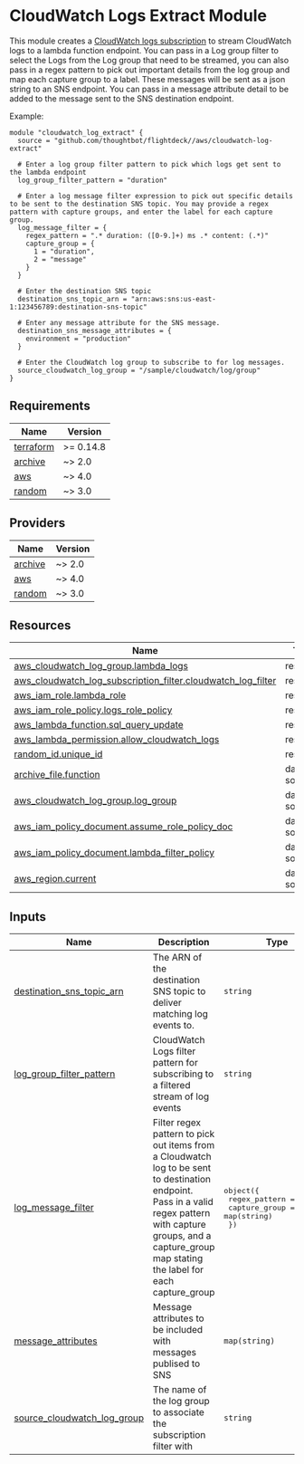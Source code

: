 # CloudWatch Logs Extract Module

This module creates a [CloudWatch logs subscription](https://docs.aws.amazon.com/AmazonCloudWatch/latest/logs/SubscriptionFilters.html#LambdaFunctionExample) to stream CloudWatch logs to a lambda function endpoint. You can pass in a Log group filter to select the Logs from the Log group that need to be streamed, you can also pass in a regex pattern to pick out important details from the log group and map each capture group to a label.
These messages will be sent as a json string to an SNS endpoint. You can pass in a message attribute detail to be added to the message sent to the SNS destination endpoint.


Example:

```
module "cloudwatch_log_extract" {
  source = "github.com/thoughtbot/flightdeck//aws/cloudwatch-log-extract"
  
  # Enter a log group filter pattern to pick which logs get sent to the lambda endpoint
  log_group_filter_pattern = "duration"

  # Enter a log message filter expression to pick out specific details to be sent to the destination SNS topic. You may provide a regex pattern with capture groups, and enter the label for each capture group.
  log_message_filter = {
    regex_pattern = ".* duration: ([0-9.]+) ms .* content: (.*)"
    capture_group = {
      1 = "duration",
      2 = "message"
    }
  }

  # Enter the destination SNS topic
  destination_sns_topic_arn = "arn:aws:sns:us-east-1:123456789:destination-sns-topic"

  # Enter any message attribute for the SNS message.
  destination_sns_message_attributes = {
    environment = "production"
  }

  # Enter the CloudWatch log group to subscribe to for log messages.
  source_cloudwatch_log_group = "/sample/cloudwatch/log/group"
}
```

<!-- BEGIN_TF_DOCS -->
## Requirements

| Name | Version |
|------|---------|
| <a name="requirement_terraform"></a> [terraform](#requirement\_terraform) | >= 0.14.8 |
| <a name="requirement_archive"></a> [archive](#requirement\_archive) | ~> 2.0 |
| <a name="requirement_aws"></a> [aws](#requirement\_aws) | ~> 4.0 |
| <a name="requirement_random"></a> [random](#requirement\_random) | ~> 3.0 |

## Providers

| Name | Version |
|------|---------|
| <a name="provider_archive"></a> [archive](#provider\_archive) | ~> 2.0 |
| <a name="provider_aws"></a> [aws](#provider\_aws) | ~> 4.0 |
| <a name="provider_random"></a> [random](#provider\_random) | ~> 3.0 |

## Resources

| Name | Type |
|------|------|
| [aws_cloudwatch_log_group.lambda_logs](https://registry.terraform.io/providers/hashicorp/aws/latest/docs/resources/cloudwatch_log_group) | resource |
| [aws_cloudwatch_log_subscription_filter.cloudwatch_log_filter](https://registry.terraform.io/providers/hashicorp/aws/latest/docs/resources/cloudwatch_log_subscription_filter) | resource |
| [aws_iam_role.lambda_role](https://registry.terraform.io/providers/hashicorp/aws/latest/docs/resources/iam_role) | resource |
| [aws_iam_role_policy.logs_role_policy](https://registry.terraform.io/providers/hashicorp/aws/latest/docs/resources/iam_role_policy) | resource |
| [aws_lambda_function.sql_query_update](https://registry.terraform.io/providers/hashicorp/aws/latest/docs/resources/lambda_function) | resource |
| [aws_lambda_permission.allow_cloudwatch_logs](https://registry.terraform.io/providers/hashicorp/aws/latest/docs/resources/lambda_permission) | resource |
| [random_id.unique_id](https://registry.terraform.io/providers/hashicorp/random/latest/docs/resources/id) | resource |
| [archive_file.function](https://registry.terraform.io/providers/hashicorp/archive/latest/docs/data-sources/file) | data source |
| [aws_cloudwatch_log_group.log_group](https://registry.terraform.io/providers/hashicorp/aws/latest/docs/data-sources/cloudwatch_log_group) | data source |
| [aws_iam_policy_document.assume_role_policy_doc](https://registry.terraform.io/providers/hashicorp/aws/latest/docs/data-sources/iam_policy_document) | data source |
| [aws_iam_policy_document.lambda_filter_policy](https://registry.terraform.io/providers/hashicorp/aws/latest/docs/data-sources/iam_policy_document) | data source |
| [aws_region.current](https://registry.terraform.io/providers/hashicorp/aws/latest/docs/data-sources/region) | data source |

## Inputs

| Name | Description | Type | Default | Required |
|------|-------------|------|---------|:--------:|
| <a name="input_destination_sns_topic_arn"></a> [destination\_sns\_topic\_arn](#input\_destination\_sns\_topic\_arn) | The ARN of the destination SNS topic to deliver matching log events to. | `string` | n/a | yes |
| <a name="input_log_group_filter_pattern"></a> [log\_group\_filter\_pattern](#input\_log\_group\_filter\_pattern) | CloudWatch Logs filter pattern for subscribing to a filtered stream of log events | `string` | `""` | no |
| <a name="input_log_message_filter"></a> [log\_message\_filter](#input\_log\_message\_filter) | Filter regex pattern to pick out items from a Cloudwatch log to be sent to destination endpoint. Pass in a valid regex pattern with capture groups, and a capture\_group map stating the label for each capture\_group | <pre>object({<br>    regex_pattern = string,<br>    capture_group = map(string)<br>  })</pre> | <pre>{<br>  "capture_group": {},<br>  "regex_pattern": ""<br>}</pre> | no |
| <a name="input_message_attributes"></a> [message\_attributes](#input\_message\_attributes) | Message attributes to be included with messages publised to SNS | `map(string)` | `{}` | no |
| <a name="input_source_cloudwatch_log_group"></a> [source\_cloudwatch\_log\_group](#input\_source\_cloudwatch\_log\_group) | The name of the log group to associate the subscription filter with | `string` | n/a | yes |
<!-- END_TF_DOCS -->
